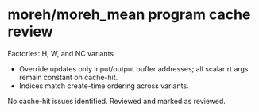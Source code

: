 # moreh/moreh_mean program cache review

Factories: H, W, and NC variants
- Override updates only input/output buffer addresses; all scalar rt args remain constant on cache-hit.
- Indices match create-time ordering across variants.

No cache-hit issues identified. Reviewed and marked as reviewed.
